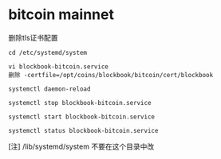 # bitcoin mainnet

删除tls证书配置

```
cd /etc/systemd/system

vi blockbook-bitcoin.service
删除 -certfile=/opt/coins/blockbook/bitcoin/cert/blockbook

systemctl daemon-reload

systemctl stop blockbook-bitcoin.service

systemctl start blockbook-bitcoin.service

systemctl status blockbook-bitcoin.service
```

[注]
/lib/systemd/system
不要在这个目录中改
